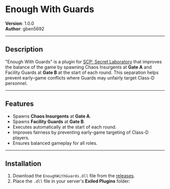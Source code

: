 # Enough With Guards

**Version**: 1.0.0  
**Author**: gben5692  

---

## Description

"Enough With Guards" is a plugin for [SCP: Secret Laboratory](https://www.scpsecretlaboratory.com/) that improves the balance of the game by spawning Chaos Insurgents at **Gate A** and Facility Guards at **Gate B** at the start of each round. This separation helps prevent early-game conflicts where Guards may unfairly target Class-D personnel.

---

## Features

- Spawns **Chaos Insurgents** at **Gate A**.
- Spawns **Facility Guards** at **Gate B**.
- Executes automatically at the start of each round.
- Improves fairness by preventing early-game targeting of Class-D players.
- Ensures balanced gameplay for all roles.

---

## Installation

1. Download the `EnoughWithGuards.dll` file from the [releases](https://github.com/VaultoftheForsaken/EnoughWithGuards/releases).
2. Place the `.dll` file in your server's **Exiled Plugins** folder:
